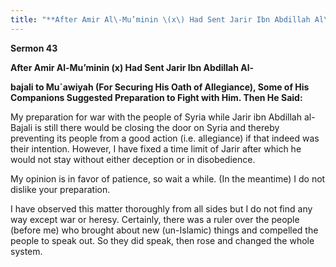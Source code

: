```yaml
---
title: "**After Amir Al\-Mu’minin \(x\) Had Sent Jarir Ibn Abdillah Al\-**" 
---
```

**Sermon 43**

**After Amir Al\-Mu’minin \(x\) Had Sent Jarir Ibn Abdillah Al\-**

**bajali to Mu\`awiyah \(For Securing His Oath of Allegiance\), Some of His Companions Suggested Preparation to Fight with Him\. Then He Said:**

My preparation for war with the people of Syria while Jarir ibn Abdillah al\-Bajali is still there would be closing the door on Syria and thereby preventing its people from a good action \(i\.e\. allegiance\) if that indeed was their intention\. However, I have fixed a time limit of Jarir after which he would not stay without either deception or in disobedience\.

<a id="page424"></a>My opinion is in favor of patience, so wait a while\. \(In the meantime\) I do not dislike your preparation\.

I have observed this matter thoroughly from all sides but I do not find any way except war or heresy\. Certainly, there was a ruler over the people \(before me\) who brought about new \(un\-Islamic\) things and compelled the people to speak out\. So they did speak, then rose and changed the whole system\.

